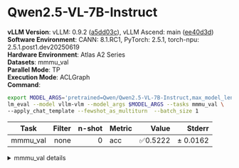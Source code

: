 # Qwen2.5-VL-7B-Instruct
**vLLM Version**: vLLM: 0.9.2 ([a5dd03c](https://github.com/vllm-project/vllm/commit/a5dd03c)), vLLM Ascend: main ([ee40d3d](https://github.com/vllm-project/vllm-ascend/commit/ee40d3d))  
**Software Environment**: CANN: 8.1.RC1, PyTorch: 2.5.1, torch-npu: 2.5.1.post1.dev20250619  
**Hardware Environment**: Atlas A2 Series  
**Datasets**: mmmu_val  
**Parallel Mode**: TP  
**Execution Mode**: ACLGraph  
**Command**:  
```bash
export MODEL_ARGS='pretrained=Qwen/Qwen2.5-VL-7B-Instruct,max_model_len=8192,dtype=auto,tensor_parallel_size=2,max_images=2'
lm_eval --model vllm-vlm --model_args $MODEL_ARGS --tasks mmmu_val \ 
--apply_chat_template --fewshot_as_multiturn  --batch_size 1
```
  
| Task                  | Filter | n-shot | Metric   | Value   | Stderr |
|-----------------------|-------:|-------:|----------|--------:|-------:|
| mmmu_val                              | none   | 0      | acc    | ✅0.5222 | ± 0.0162 |
<details>
<summary>mmmu_val details</summary>

| Task                  | Filter | n-shot | Metric   | Value   | Stderr |
|-----------------------|-------:|-------:|----------|--------:|-------:|
| mmmu_val                              | none   | 0      | acc    | ✅0.5222 | ± 0.0162 |
| - Art and Design                      | none   | 0      | acc    | 0.6667 | ± 0.0424 |
| - Art                                 | none   | 0      | acc    | 0.6667 | ± 0.0875 |
| - Art Theory                          | none   | 0      | acc    | 0.8333 | ± 0.0692 |
| - Design                              | none   | 0      | acc    | 0.6667 | ± 0.0875 |
| - Music                               | none   | 0      | acc    | 0.5000 | ± 0.0928 |
| - Business                            | none   | 0      | acc    | 0.4267 | ± 0.0406 |
| - Accounting                          | none   | 0      | acc    | 0.4333 | ± 0.0920 |
| - Economics                           | none   | 0      | acc    | 0.5333 | ± 0.0926 |
| - Finance                             | none   | 0      | acc    | 0.3667 | ± 0.0895 |
| - Manage                              | none   | 0      | acc    | 0.3333 | ± 0.0875 |
| - Marketing                           | none   | 0      | acc    | 0.4667 | ± 0.0926 |
| - Health and Medicine                 | none   | 0      | acc    | 0.6067 | ± 0.0401 |
| - Basic Medical Science               | none   | 0      | acc    | 0.6000 | ± 0.0910 |
| - Clinical Medicine                   | none   | 0      | acc    | 0.6667 | ± 0.0875 |
| - Diagnostics and Laboratory Medicine | none   | 0      | acc    | 0.4667 | ± 0.0926 |
| - Pharmacy                            | none   | 0      | acc    | 0.6667 | ± 0.0875 |
| - Public Health                       | none   | 0      | acc    | 0.6333 | ± 0.0895 |
| - Humanities and Social Science       | none   | 0      | acc    | 0.7000 | ± 0.0413 |
| - History                             | none   | 0      | acc    | 0.7000 | ± 0.0851 |
| - Literature                          | none   | 0      | acc    | 0.8333 | ± 0.0692 |
| - Psychology                          | none   | 0      | acc    | 0.7333 | ± 0.0821 |
| - Sociology                           | none   | 0      | acc    | 0.5333 | ± 0.0926 |
| - Science                             | none   | 0      | acc    | 0.4267 | ± 0.0409 |
| - Biology                             | none   | 0      | acc    | 0.4000 | ± 0.0910 |
| - Chemistry                           | none   | 0      | acc    | 0.3667 | ± 0.0895 |
| - Geography                           | none   | 0      | acc    | 0.5000 | ± 0.0928 |
| - Math                                | none   | 0      | acc    | 0.4333 | ± 0.0920 |
| - Physics                             | none   | 0      | acc    | 0.4333 | ± 0.0920 |
| - Tech and Engineering                | none   | 0      | acc    | 0.4143 | ± 0.0341 |
| - Agriculture                         | none   | 0      | acc    | 0.5333 | ± 0.0926 |
| - Architecture and Engineering        | none   | 0      | acc    | 0.4333 | ± 0.0920 |
| - Computer Science                    | none   | 0      | acc    | 0.4333 | ± 0.0920 |
| - Electronics                         | none   | 0      | acc    | 0.3333 | ± 0.0875 |
| - Energy and Power                    | none   | 0      | acc    | 0.2667 | ± 0.0821 |
| - Materials                           | none   | 0      | acc    | 0.4333 | ± 0.0920 |
| - Mechanical Engineering              | none   | 0      | acc    | 0.4667 | ± 0.0926 |
</details>
